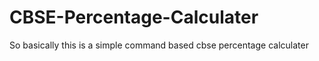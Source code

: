 # CBSE-Percentage-Calculater
So basically this is a simple command based cbse percentage calculater 

